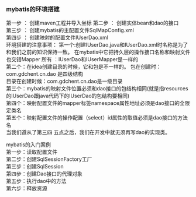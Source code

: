 ### mybatis的环境搭建
第一步 ： 创建maven工程并导入坐标
第二步 ： 创建实体bean和dao的接口  
第三步 ： 创建mybatis的主配置文件SqlMapConfig.xml  
第四步 ： 创建映射的配置文件IUserDao.xml  
环境搭建的注意事项：
第一个:创建IUserDao.java和IUserDao.xml时名称是为了和我们之前的知识保持一致。
在mybatis中它把持久层的操作接口名称和映射文件也交错Mapper
所有 ：IUserDao和IUserMapper是一样的  
第二个：在idea创建目录的时候，它和包是不一样的。
包在创建时：com.gdchent.cn.dao 是四级结构  
目录在创建时候：com.gdchent.cn.dao是一级目录  
第三个：mybatis的映射文件位置必须和dao接口的包结构相同(就是指resources的IUserDao跟java代码下的IUserDao的包结构要相同)  
第四个：映射配置文件的mapper标签namespace属性地址必须是dao接口的全限定类名  
第五个：映射配置文件的操作配置（select）id属性的取值必须是dao接口的方法名  
当我们遵从了第三四 五点之后，我们在开发中就无须再写dao的实现类。   

mybatis的入门案例  
第一步：读取配置文件   
第二步：创建SqlSessionFactory工厂  
第三步：创建SqlSession   
第四步：创建Dao接口的代理对象  
第五步：执行dao中的方法  
第六步：释放资源  